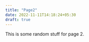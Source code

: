 ```yaml
---
title: "Page2"
date: 2022-11-11T14:18:24+05:30
draft: true
---
```


This is some random stuff for page 2.
